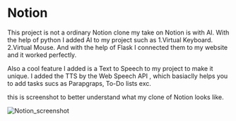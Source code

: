 # Notion
This project is not a ordinary Notion clone my take on Notion is with AI.
With the help of python I added AI to my project such as
1.Virtual Keyboard.
2.Virtual Mouse.
And with the help of Flask I connected them to my website and it worked perfectly.

Also a cool feature I added is a Text to Speech to my project to make it unique.
I added the TTS by the Web Speech API , which basiaclly helps you to add tasks sucs as Parapgraps, To-Do lists exc. 

this is screenshot to better understand what my clone of Notion looks like.

![Notion_screenshot](https://github.com/10Arman10/Notion/blob/main/Images/Notion_Project_screenshot.png)
